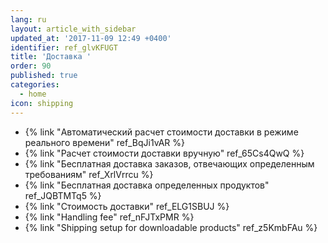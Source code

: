 ```yaml
---
lang: ru
layout: article_with_sidebar
updated_at: '2017-11-09 12:49 +0400'
identifier: ref_glvKFUGT
title: 'Доставка '
order: 90
published: true
categories:
  - home
icon: shipping
---
```

*   {% link "Автоматический расчет стоимости доставки в режиме реального времени" ref_BqJi1vAR %}
*   {% link "Расчет стоимости доставки вручную" ref_65Cs4QwQ %}
*   {% link "Бесплатная доставка заказов, отвечающих определенным требованиям" ref_XrlVrrcu %}
*   {% link "Бесплатная доставка определенных продуктов" ref_JQBTMTq5 %}
*   {% link "Стоимость доставки" ref_ELG1SBUJ %}
*   {% link "Handling fee" ref_nFJTxPMR %}
*   {% link "Shipping setup for downloadable products" ref_z5KmbFAu %}
